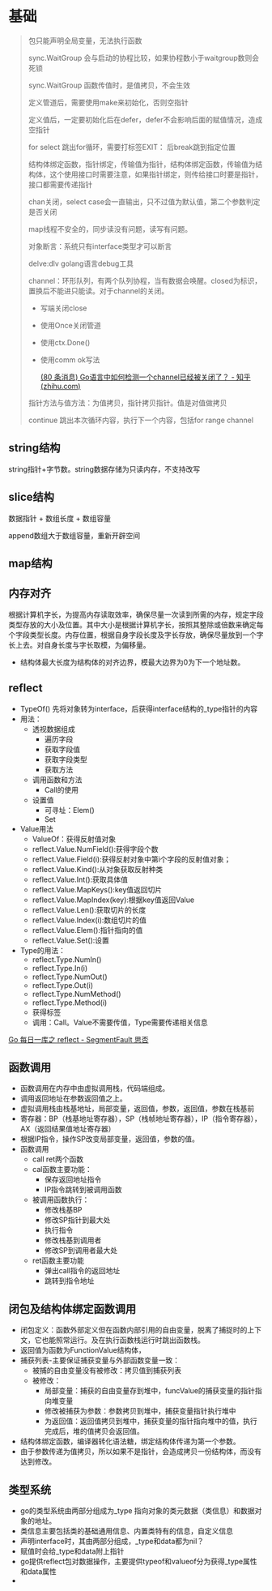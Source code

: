 # 基础

> 包只能声明全局变量，无法执行函数
>
> sync.WaitGroup 会与启动的协程比较，如果协程数小于waitgroup数则会死锁
>
> sync.WaitGroup 函数传值时，是值拷贝，不会生效
>
> 定义管道后，需要使用make来初始化，否则空指针
>
> 定义值后，一定要初始化后在defer，defer不会影响后面的赋值情况，造成空指针
>
> for select 跳出for循环，需要打标签EXIT： 后break跳到指定位置
>
> 结构体绑定函数，指针绑定，传输值为指针，结构体绑定函数，传输值为结构体，这个使用接口时需要注意，如果指针绑定，则传给接口时要是指针，接口都需要传递指针
>
> chan关闭，select case会一直输出，只不过值为默认值，第二个参数判定是否关闭
>
> map线程不安全的，同步读没有问题，读写有问题。
>
> 对象断言：系统只有interface类型才可以断言
>
> delve:dlv golang语言debug工具
>
> channel：环形队列，有两个队列协程，当有数据会唤醒。closed为标识，置换后不能进只能读。对于channel的关闭。
>
> + 写端关闭close
>
> + 使用Once关闭管道
>
> + 使用ctx.Done()
>
> + 使用comm ok写法
>
>   [(80 条消息) Go语言中如何检测一个channel已经被关闭了？ - 知乎 (zhihu.com)](https://www.zhihu.com/question/450188866/answer/1790314327)
>
> 指针方法与值方法：为值拷贝，指针拷贝指针。值是对值做拷贝
>
> continue 跳出本次循环内容，执行下一个内容，包括for range channel

## string结构

string指针+字节数。string数据存储为只读内存，不支持改写

## slice结构

数据指针 + 数组长度 + 数组容量

append数组大于数组容量，重新开辟空间

## map结构

## 内存对齐

根据计算机字长，为提高内存读取效率，确保尽量一次读到所需的内存，规定字段类型存放的大小及位置。其中大小是根据计算机字长，按照其整除或倍数来确定每个字段类型长度。内存位置，根据自身字段长度及字长存放，确保尽量放到一个字长上去。对自身长度与字长取模，为偏移量。

+ 结构体最大长度为结构体的对齐边界，模最大边界为0为下一个地址数。



## reflect

+ TypeOf() 先将对象转为interface，后获得interface结构的_type指针的内容
+ 用法：
  + 透视数据组成
    + 遍历字段
    + 获取字段值
    + 获取字段类型
    + 获取方法
  + 调用函数和方法
    + Call的使用
  + 设置值
    + 可寻址：Elem()
    + Set
+ Value用法
  + ValueOf：获得反射值对象
  + reflect.Value.NumField():获得字段个数
  + reflect.Value.Field(i):获得反射对象中第i个字段的反射值对象；
  + reflect.Value.Kind():从对象获取反射种类
  + reflect.Value.Int():获取具体值
  + reflect.Value.MapKeys():key值返回切片
  + reflect.Value.MapIndex(key):根据key值返回Value
  + reflect.Value.Len():获取切片的长度
  + reflect.Value.Index(i):数组切片的值
  + reflect.Value.Elem():指针指向的值
  + reflect.Value.Set():设置
+ Type的用法：
  + reflect.Type.NumIn()
  + reflect.Type.In(i)
  + reflect.Type.NumOut()
  + reflect.Type.Out(i)
  + reflect.Type.NumMethod()
  + reflect.Type.Method(i)
  + 获得标签
  + 调用：Call。Value不需要传值，Type需要传递相关信息

[Go 每日一库之 reflect - SegmentFault 思否](https://segmentfault.com/a/1190000040097304)

## 函数调用

+ 函数调用在内存中由虚拟调用栈，代码端组成。
+ 调用返回地址在参数返回值之上。
+ 虚拟调用栈由栈基地址，局部变量，返回值，参数，返回值，参数在栈基前
+ 寄存器：BP（栈基地址寄存器），SP（栈帧地址寄存器），IP（指令寄存器），AX（返回结果值地址寄存器）
+ 根据IP指令，操作SP改变局部变量，返回值，参数的值。
+ 函数调用
  + call ret两个函数
  + cal函数主要功能：
    + 保存返回地址指令
    + IP指令跳转到被调用函数
  + 被调用函数执行：
    + 修改栈基BP
    + 修改SP指针到最大处
    + 执行指令
    + 修改栈基到调用者
    + 修改SP到调用者最大处
  + ret函数主要功能
    + 弹出call指令的返回地址
    + 跳转到指令地址

## 闭包及结构体绑定函数调用

+ 闭包定义：函数外部定义但在函数内部引用的自由变量，脱离了捕捉时的上下文，它也能照常运行。及在执行函数栈运行时跳出函数栈。
+ 返回值为函数为FunctionValue结构体，
+ 捕获列表-主要保证捕获变量与外部函数变量一致：
  + 被捕的自由变量没有被修改：拷贝值到捕获列表
  + 被修改：
    + 局部变量：捕获的自由变量存到堆中，funcValue的捕获变量的指针指向堆变量
    + 修改被捕获为参数：参数拷贝到堆中，捕获变量指针执行堆中
    + 为返回值：返回值拷贝到堆中，捕获变量的指针指向堆中的值，执行完成后，堆的值拷贝会返回值。
+ 结构体绑定函数，编译器转化语法糖，绑定结构体传递为第一个参数。
+ 由于参数传递为值拷贝，所以如果不是指针，会造成拷贝一份结构体，而没有达到修改。

## 类型系统

+ go的类型系统由两部分组成为_type 指向对象的类元数据（类信息）和数据对象的地址。
+ 类信息主要包括类的基础通用信息、内置类特有的信息，自定义信息
+ 声明interface时，其由两部分组成，_type和data都为nil？
+ 赋值时会给_type和data附上指针
+ go提供reflect包对数据操作，主要提供typeof和valueof分为获得_type属性和data属性
+ 





